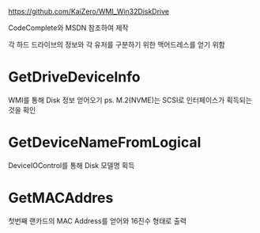 https://github.com/KaiZero/WMI_Win32DiskDrive

CodeComplete와 MSDN 참조하여 제작

각 하드 드라이브의 정보와 각 유저를 구분하기 위한 맥어드레스를 얻기 위함
 
GetDriveDeviceInfo
=============
WMI를 통해 Disk 정보 얻어오기
ps. M.2(NVME)는 SCSI로 인터페이스가 획득되는 것을 확인

GetDeviceNameFromLogical
=============
DeviceIOControl를 통해 Disk 모델명 획득

GetMACAddres
=============
첫번째 랜카드의 MAC Address를 얻어와 16진수 형태로 출력
